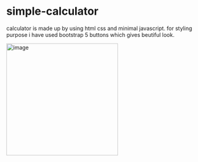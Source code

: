 # simple-calculator

calculator is made up by using html css and minimal javascript.
for styling purpose i have used bootstrap 5 buttons which gives beutiful look.

<img width="292" alt="image" src="https://user-images.githubusercontent.com/100999421/232456801-aca2cd50-829f-4fa4-a046-b6c6e4d09bcb.png">

